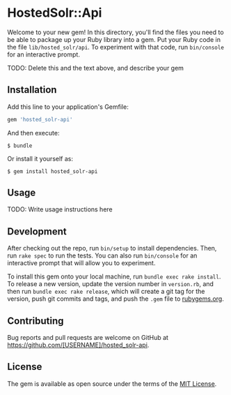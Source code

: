 # HostedSolr::Api

Welcome to your new gem! In this directory, you'll find the files you need to be able to package up your Ruby library into a gem. Put your Ruby code in the file `lib/hosted_solr/api`. To experiment with that code, run `bin/console` for an interactive prompt.

TODO: Delete this and the text above, and describe your gem

## Installation

Add this line to your application's Gemfile:

```ruby
gem 'hosted_solr-api'
```

And then execute:

    $ bundle

Or install it yourself as:

    $ gem install hosted_solr-api

## Usage

TODO: Write usage instructions here

## Development

After checking out the repo, run `bin/setup` to install dependencies. Then, run `rake spec` to run the tests. You can also run `bin/console` for an interactive prompt that will allow you to experiment.

To install this gem onto your local machine, run `bundle exec rake install`. To release a new version, update the version number in `version.rb`, and then run `bundle exec rake release`, which will create a git tag for the version, push git commits and tags, and push the `.gem` file to [rubygems.org](https://rubygems.org).

## Contributing

Bug reports and pull requests are welcome on GitHub at https://github.com/[USERNAME]/hosted_solr-api.


## License

The gem is available as open source under the terms of the [MIT License](http://opensource.org/licenses/MIT).

